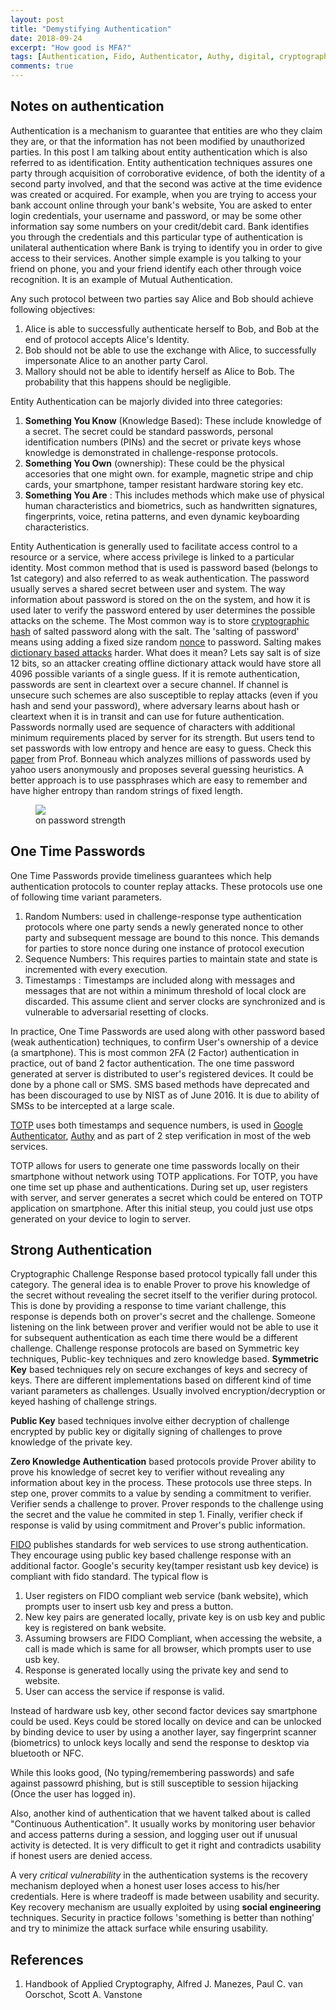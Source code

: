 ```yaml
---
layout: post
title: "Demystifying Authentication"
date: 2018-09-24
excerpt: "How good is MFA?"
tags: [Authentication, Fido, Authenticator, Authy, digital, cryptography, security]
comments: true
---
```


## Notes on authentication

Authentication is a mechanism to guarantee that entities are who they claim they are, or that the information has not been modified by unauthorized parties. In this post I am talking about entity authentication which is also referred to as identification. Entity authentication techniques assures one party through acquisition of corroborative evidence, of both the identity of a second party involved, and that the second was active at the time evidence was created or acquired. For example, when you are trying to access your bank account online through your bank's website, You are asked to enter login credentials, your username and password, or may be some other information say some numbers on your credit/debit card. Bank identifies you through the credentials and this particular type of authentication is unilateral authentication where Bank is trying to identify you in order to give access to their services. Another simple example is you talking to your friend on phone, you and your friend identify each other through voice recognition. It is an example of Mutual Authentication. 

Any such protocol between two parties say Alice and Bob should achieve following objectives:

1. Alice is able to successfully authenticate herself to Bob, and Bob at the end of protocol accepts Alice's Identity.
2. Bob should not be able to use the exchange with Alice, to successfully impersonate Alice to an another party Carol.
3. Mallory should not be able to identify herself as Alice to Bob. The probability that this happens should be negligible.

Entity Authentication can be majorly divided into three categories:
1. __Something You Know__ (Knowledge Based): These include knowledge of a secret. The secret could be standard passwords, personal identification numbers (PINs) and the secret or private keys whose knowledge is demonstrated in challenge-response protocols.
2. __Something You Own__ (ownership): These could be the physical accesories that one might own. for example, magnetic stripe and chip cards, your smartphone, tamper resistant hardware storing key etc.
3. __Something You Are__ : This includes methods which make use of physical human characteristics and biometrics, such as handwritten signatures, fingerprints, voice, retina patterns, and even dynamic keyboarding characteristics.

Entity Authentication is generally used to facilitate access control to a resource or a service, where access privilege is linked to a particular identity. Most common method that is used is password based (belongs to 1st category) and also referred to as weak authentication. The password usually serves a shared secret between user and system. The way information about password is stored on the on the system, and how it is used later to verify the password entered by user determines the possible attacks on the scheme. The Most common way is to store [cryptographic hash](https://en.wikipedia.org/wiki/Cryptographic_hash_function) of salted password along with the salt.
The 'salting of password' means using adding a fixed size random [nonce](https://en.wikipedia.org/wiki/Cryptographic_nonce) to password. Salting makes [dictionary based attacks](https://en.wikipedia.org/wiki/Dictionary_attack) harder. What does it mean? Lets say salt is of size 12 bits, so an attacker creating offline dictionary attack would have store all 4096 possible variants of a single guess. If it is remote authentication, passwords are sent in cleartext over a secure channel. If channel is unsecure such schemes are also susceptible to replay attacks (even if you hash and send your password), where adversary learns about hash or cleartext when it is in transit and can use for future authentication. Passwords normally used are sequence of characters with additional minimum requirements placed by server for its strength. But users tend to set passwords with low entropy and hence are easy to guess. Check this [paper](http://www.jbonneau.com/doc/B12-IEEESP-analyzing_70M_anonymized_passwords.pdf) from Prof. Bonneau which analyzes millions of passwords used by yahoo users anonymously and proposes several guessing heuristics. 
A better approach is to use passphrases which are easy to remember and have higher entropy than random strings of fixed length.
<figure>
    <a href="https://imgs.xkcd.com/comics/password_strength.png"><img src="https://imgs.xkcd.com/comics/password_strength.png"></a>
    <figcaption>on password strength</figcaption>
</figure>

## One Time Passwords
One Time Passwords provide timeliness guarantees which help authentication protocols to counter replay attacks. These protocols use one of following time variant parameters. 
1. Random Numbers: used in challenge-response type authentication protocols where one party sends a newly generated nonce to other party and subsequent message are bound to this nonce. This demands for parties to store nonce during one instance of protocol execution
2. Sequence Numbers: This requires parties to maintain state and state is incremented with every execution.
3. Timestamps : Timestamps are included along with messages and messages that are not within a minimum threshold of local clock are discarded. This assume client and server clocks are synchronized and is vulnerable to adversarial resetting of clocks.

In practice, One Time Passwords are used along with other password based (weak authentication) techniques, to confirm User's ownership of a device (a smartphone). This is most common 2FA (2 Factor) authentication in practice, out of band 2 factor authentication. The one time password generated at server is distributed to user's registered devices. It could be done by a phone call or SMS. SMS based methods have deprecated and has been discouraged to use by NIST as of June 2016. It is due to ability of SMSs to be intercepted at a large scale.  

[TOTP](https://en.wikipedia.org/wiki/Time-based_One-time_Password_algorithm) uses both timestamps and sequence numbers, is used in [Google Authenticator](https://github.com/google/google-authenticator), [Authy](https://authy.com/) and as part of 2 step verification in most of the web services. 

TOTP allows for users to generate one time passwords locally on their smartphone without network using TOTP applications.  For TOTP, you have one time set up phase and authentications. During set up, user registers with server, and server generates a secret which could be entered on TOTP application on smartphone. After this initial steup, you could just use otps generated on your device to login to server.

## Strong Authentication
Cryptographic Challenge Response based protocol typically fall under this category. The general idea is to enable Prover to prove his knowledge of the secret without revealing the secret itself to the verifier during protocol. This is done by providing a response to time variant challenge, this response is depends both on prover's secret and the challenge. Someone listening on the link between prover and verifier would not be able to use it for subsequent authentication as each time there would be a different challenge.
Challenge response protocols are based on Symmetric key techniques, Public-key techniques and zero knowledge based.
__Symmetric Key__ based techniques rely on secure exchanges of keys and secrecy of keys. There are different implementations based on different kind of time variant parameters as challenges. Usually involved encryption/decryption or keyed hashing of challenge strings.

__Public Key__ based techniques involve either decryption of challenge encrypted by public key or digitally signing of challenges to prove knowledge of the private key.

__Zero Knowledge Authentication__ based protocols provide Prover ability to prove his knowledge of secret key to verifier without revealing any information about key in the process. These protocols use three steps. In step one, prover commits to a value by sending a commitment to verifier. Verifier sends a challenge to prover. Prover responds to the challenge using the secret and the value he commited in step 1. Finally, verifier check if response is valid by using commitment and Prover's public information. 

[FIDO](https://fidoalliance.org/fido2/) publishes standards for web services to use strong authentication. They encourage using public key based challenge response with an additional factor. Google's security key(tamper resistant usb key device) is compliant with fido standard. The typical flow is 
1. User registers on FIDO compliant web service (bank website), which prompts user to insert usb key and press a button.
2. New key pairs are generated locally, private key is on usb key and public key is registered on bank website.
3. Assuming browsers are FIDO Compliant, when accessing the website, a call is made which is same for all browser, which prompts user to use usb key.
4. Response is generated locally using the private key and send to website.
5. User can access the service if response is valid.

Instead of hardware usb key, other second factor devices say smartphone could be used. Keys could be stored locally on device and can be unlocked by binding device to user by using a another layer, say fingerprint scanner (biometrics) to unlock keys locally and send the response to desktop via bluetooth or NFC.

While this looks good, (No typing/remembering passwords) and safe against passowrd phishing, but is still susceptible to session hijacking (Once the user has logged in). 

Also, another kind of authentication that we havent talked about is called "Continuous Authentication". It usually works by monitoring user behavior and access patterns during a session, and logging user out if unusual activity is detected. It is very difficult to get it right and contradicts usability if honest users are denied access.

A very _critical vulnerability_ in the authentication systems is the recovery mechanism deployed when a honest user loses access to his/her credentials. Here is where tradeoff is made between usability and security. Key recovery mechanism are usually exploited by using __social engineering__ techniques. 
Security in practice follows 'something is better than nothing' and try to minimize the attack surface while ensuring usability. 

## References
1. Handbook of Applied Cryptography, Alfred J. Manezes, Paul C. van Oorschot, Scott A. Vanstone 


